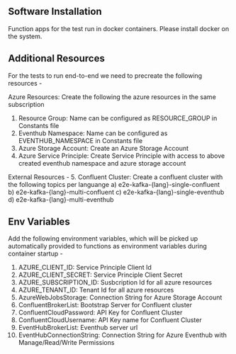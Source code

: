 ﻿## Software Installation

Function apps for the test run in docker containers. Please install docker on the system.

## Additional Resources

For the tests to run end-to-end we need to precreate the following resources - 

Azure Resources: Create the following the azure resources in the same subscription
1. Resource Group: Name can be configured as RESOURCE_GROUP in Constants file
2. Eventhub Namespace: Name can be configured as EVENTHUB_NAMESPACE in Constants file   
3. Azure Storage Account: Create an Azure Storage Account
4. Azure Service Principle: Create Service Principle with access to above created eventhub namespace and azure storage account

External Resources -
5. Confluent Cluster: Create a confluent cluster with the following topics per languange
	a) e2e-kafka-{lang}-single-confluent 	
	b) e2e-kafka-{lang}-multi-confluent
	c) e2e-kafka-{lang}-single-eventhub
	d) e2e-kafka-{lang}-multi-eventhub

## Env Variables

Add the following environment variables, which will be picked up automatically provided to functions as environment variables during container startup - 

1. AZURE_CLIENT_ID: Service Principle Client Id
2. AZURE_CLIENT_SECRET: Service Principle Client Secret
3. AZURE_SUBSCRIPTION_ID: Susbcription Id for all azure resources
4. AZURE_TENANT_ID: Tenant Id for all azure resources
5. AzureWebJobsStorage: Connection String for Azure Storage Account
6. ConfluentBrokerList: Bootstrap Server for Confluent cluster
7. ConfluentCloudPassword: API Key for Confluent Cluster
8. ConfluentCloudUsername: API Key name for Confluent Cluster
9. EventHubBrokerList: Eventhub server url
10. EventHubConnectionString: Connection String for Azure Eventhub with Manage/Read/Write Permissions